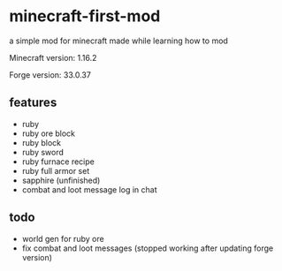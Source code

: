 # minecraft-first-mod
a simple mod for minecraft made while learning how to mod

Minecraft version: 1.16.2   

Forge version: 33.0.37

## features
- ruby
- ruby ore block
- ruby block
- ruby sword
- ruby furnace recipe
- ruby full armor set
- sapphire (unfinished)
- combat and loot message log in chat

## todo
- world gen for ruby ore
- fix combat and loot messages (stopped working after updating forge version)
